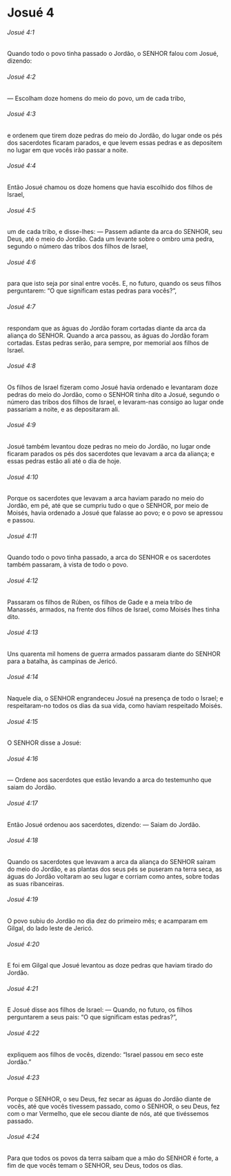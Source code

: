 # Josué 4

###### Josué 4:1

Quando todo o povo tinha passado o Jordão, o SENHOR falou com Josué, dizendo:

###### Josué 4:2

— Escolham doze homens do meio do povo, um de cada tribo,

###### Josué 4:3

e ordenem que tirem doze pedras do meio do Jordão, do lugar onde os pés dos sacerdotes ficaram parados, e que levem essas pedras e as depositem no lugar em que vocês irão passar a noite.

###### Josué 4:4

Então Josué chamou os doze homens que havia escolhido dos filhos de Israel,

###### Josué 4:5

um de cada tribo, e disse-lhes: — Passem adiante da arca do SENHOR, seu Deus, até o meio do Jordão. Cada um levante sobre o ombro uma pedra, segundo o número das tribos dos filhos de Israel,

###### Josué 4:6

para que isto seja por sinal entre vocês. E, no futuro, quando os seus filhos perguntarem: “O que significam estas pedras para vocês?”,

###### Josué 4:7

respondam que as águas do Jordão foram cortadas diante da arca da aliança do SENHOR. Quando a arca passou, as águas do Jordão foram cortadas. Estas pedras serão, para sempre, por memorial aos filhos de Israel.

###### Josué 4:8

Os filhos de Israel fizeram como Josué havia ordenado e levantaram doze pedras do meio do Jordão, como o SENHOR tinha dito a Josué, segundo o número das tribos dos filhos de Israel, e levaram-nas consigo ao lugar onde passariam a noite, e as depositaram ali.

###### Josué 4:9

Josué também levantou doze pedras no meio do Jordão, no lugar onde ficaram parados os pés dos sacerdotes que levavam a arca da aliança; e essas pedras estão ali até o dia de hoje.

###### Josué 4:10

Porque os sacerdotes que levavam a arca haviam parado no meio do Jordão, em pé, até que se cumpriu tudo o que o SENHOR, por meio de Moisés, havia ordenado a Josué que falasse ao povo; e o povo se apressou e passou.

###### Josué 4:11

Quando todo o povo tinha passado, a arca do SENHOR e os sacerdotes também passaram, à vista de todo o povo.

###### Josué 4:12

Passaram os filhos de Rúben, os filhos de Gade e a meia tribo de Manassés, armados, na frente dos filhos de Israel, como Moisés lhes tinha dito.

###### Josué 4:13

Uns quarenta mil homens de guerra armados passaram diante do SENHOR para a batalha, às campinas de Jericó.

###### Josué 4:14

Naquele dia, o SENHOR engrandeceu Josué na presença de todo o Israel; e respeitaram-no todos os dias da sua vida, como haviam respeitado Moisés.

###### Josué 4:15

O SENHOR disse a Josué:

###### Josué 4:16

— Ordene aos sacerdotes que estão levando a arca do testemunho que saiam do Jordão.

###### Josué 4:17

Então Josué ordenou aos sacerdotes, dizendo: — Saiam do Jordão.

###### Josué 4:18

Quando os sacerdotes que levavam a arca da aliança do SENHOR saíram do meio do Jordão, e as plantas dos seus pés se puseram na terra seca, as águas do Jordão voltaram ao seu lugar e corriam como antes, sobre todas as suas ribanceiras.

###### Josué 4:19

O povo subiu do Jordão no dia dez do primeiro mês; e acamparam em Gilgal, do lado leste de Jericó.

###### Josué 4:20

E foi em Gilgal que Josué levantou as doze pedras que haviam tirado do Jordão.

###### Josué 4:21

E Josué disse aos filhos de Israel: — Quando, no futuro, os filhos perguntarem a seus pais: “O que significam estas pedras?”,

###### Josué 4:22

expliquem aos filhos de vocês, dizendo: “Israel passou em seco este Jordão.”

###### Josué 4:23

Porque o SENHOR, o seu Deus, fez secar as águas do Jordão diante de vocês, até que vocês tivessem passado, como o SENHOR, o seu Deus, fez com o mar Vermelho, que ele secou diante de nós, até que tivéssemos passado.

###### Josué 4:24

Para que todos os povos da terra saibam que a mão do SENHOR é forte, a fim de que vocês temam o SENHOR, seu Deus, todos os dias.

